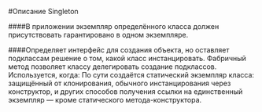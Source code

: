 #Описание Singleton

####В приложении экземпляр определённого класса должен присутствовать гарантировано в одном экземпляре.

####Определяет интерфейс для создания объекта, но оставляет подклассам решение о том, какой класс инстанцировать. Фабричный метод позволяет классу делегировать создание подклассов. Используется, когда: По сути создаётся статический экземпляр класса: защищённый от клонирования, обычного инстанцирования через конструктор, и других способов получения ссылки на единственный экземпляр — кроме статического метода-конструктора.

